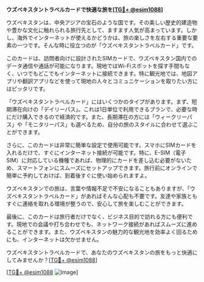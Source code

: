 **ウズベキスタントラベルカードで快適な旅を[[TG💪+ @esim1088](https://t.me/s/esim1088)]**

ウズベキスタンは、中央アジアの宝石のような国です。その美しい歴史的建造物や豊かな文化に触れられる旅行先として、ますます人気が高まっています。しかし、海外でインターネットが使えるかどうかは、旅の楽しさを左右する重要な要素の一つです。そんな時に役立つのが「ウズベキスタントラベルカード」です。

このカードは、訪問者向けに設計されたSIMカードで、ウズベキスタン国内でのデータ通信や通話が可能になります。現地ではWi-Fiスポットを探す手間もなく、いつでもどこでもインターネットに接続できます。特に観光地では、地図アプリや翻訳アプリなどを使って現地の人々とコミュニケーションを取りたい方にはピッタリです。

「ウズベキスタントラベルカード」にはいくつかのタイプがあります。まず、短期滞在向けの「デイリーパス」。これは1日単位で利用できるプランで、必要な時にだけ購入できるので経済的です。また、長期滞在の方には「ウィークリーパス」や「モニタリーパス」も選べるため、自分の旅のスタイルに合わせて選ぶことができます。

さらに、このカードは非常に簡単な設定で使用可能です。スマホにSIMカードを入れるだけで、すぐにインターネット接続が可能です。特に、E-SIM（電子SIM）に対応している機種であれば、物理的にカードを差し込む必要がないため、スマートフォンにスムーズにセットアップできます。旅行前にオンラインで簡単に予約しておけば、到着後すぐに使い始められますよ。

ウズベキスタンでの旅は、言葉や情報不足で不安になることもありますが、「ウズベキスタントラベルカード」があればそんな心配も不要です。友達や家族ともすぐに連絡を取れる環境が整うので、安心して旅を楽しむことができます。

最後に、このカードは旅行者だけでなく、ビジネス目的で訪れる方にも便利です。現地での会議や打ち合わせでも、ネットワーク接続があればスムーズに進めることができます。また、ウズベキスタンの魅力的な観光地を効率よく回るためにも、インターネットは欠かせません。

ウズベキスタントラベルカードで、あなたのウズベキスタンの旅をもっと快適にしてみませんか？[[TG💪+ @esim1088](https://t.me/s/esim1088)]

[[TG💪+ @esim1088](https://t.me/s/esim1088) ![Image](https://i.postimg.cc/Y0z9fWf4/image.png)]